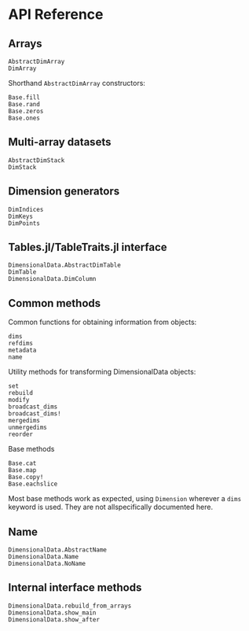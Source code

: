 
# API Reference

## Arrays

```@docs
AbstractDimArray
DimArray
```

Shorthand `AbstractDimArray` constructors:

```@docs
Base.fill
Base.rand
Base.zeros
Base.ones
```

## Multi-array datasets

```@docs
AbstractDimStack
DimStack
```

## Dimension generators

```@docs
DimIndices
DimKeys
DimPoints
```

## Tables.jl/TableTraits.jl interface

```@docs
DimensionalData.AbstractDimTable
DimTable
DimensionalData.DimColumn
```

## Common methods

Common functions for obtaining information from objects:

```@docs
dims
refdims
metadata
name
```

Utility methods for transforming DimensionalData objects:

```@docs
set
rebuild
modify
broadcast_dims
broadcast_dims!
mergedims
unmergedims
reorder
```

Base methods

```
Base.cat
Base.map
Base.copy!
Base.eachslice
```


Most base methods work as expected, using `Dimension` wherever a `dims`
keyword is used. They are not allspecifically documented here.

## Name

```@docs
DimensionalData.AbstractName
DimensionalData.Name
DimensionalData.NoName
```

## Internal interface methods

```@docs
DimensionalData.rebuild_from_arrays
DimensionalData.show_main
DimensionalData.show_after
```

